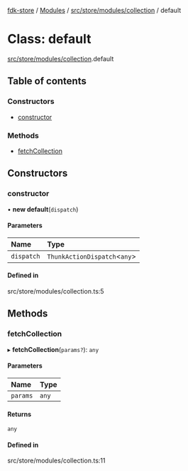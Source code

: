 [fdk-store](../README.md) / [Modules](../modules.md) / [src/store/modules/collection](../modules/src_store_modules_collection.md) / default

# Class: default

[src/store/modules/collection](../modules/src_store_modules_collection.md).default

## Table of contents

### Constructors

- [constructor](src_store_modules_collection.default.md#constructor)

### Methods

- [fetchCollection](src_store_modules_collection.default.md#fetchcollection)

## Constructors

### constructor

• **new default**(`dispatch`)

#### Parameters

| Name | Type |
| :------ | :------ |
| `dispatch` | `ThunkActionDispatch`<`any`\> |

#### Defined in

src/store/modules/collection.ts:5

## Methods

### fetchCollection

▸ **fetchCollection**(`params?`): `any`

#### Parameters

| Name | Type |
| :------ | :------ |
| `params` | `any` |

#### Returns

`any`

#### Defined in

src/store/modules/collection.ts:11
